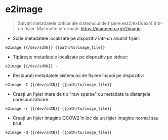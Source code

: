 # e2image

> Salvați metadatele critice ale sistemului de fișiere ext2/ext3/ext4 într-un fișier.
> Mai multe informații: <https://manned.org/e2image>.

- Scrie metadatele localizate pe dispozitiv într-un anumit fișier:

`e2image {{/dev/sdXN}} {{path/to/image_file}}`

- Tipărește metadatele localizate pe dispozitiv pe stdout:

`e2image {{/dev/sdXN}} -`

- Restaurați metadatele sistemului de fișiere înapoi pe dispozitiv:

`e2image -I {{/dev/sdXN}} {{path/to/image_file}}`

- Creați un fișier mare de tip "raw sparse" cu metadate la distanțele corespunzătoare:

`e2image -r {{/dev/sdXN}} {{path/to/image_file}}`

- Creați un fișier imagine QCOW2 în loc de un fișier imagine normal sau brut:

`e2image -Q {{/dev/sdXN}} {{path/to/image_file}}`
